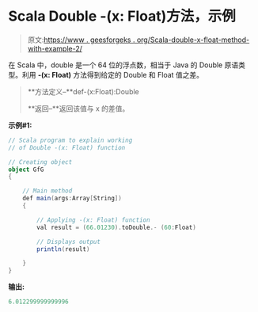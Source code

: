 # Scala Double -(x: Float)方法，示例

> 原文:[https://www . geesforgeks . org/Scala-double-x-float-method-with-example-2/](https://www.geeksforgeeks.org/scala-double-x-float-method-with-example-2/)

在 Scala 中，double 是一个 64 位的浮点数，相当于 Java 的 Double 原语类型。利用 **-(x: Float)** 方法得到给定的 Double 和 Float 值之差。

> **方法定义–**def-(x:Float):Double
> 
> **返回–**返回该值与 x 的差值。

**示例#1:**

```scala
// Scala program to explain working 
// of Double -(x: Float) function

// Creating object
object GfG
{ 

    // Main method
    def main(args:Array[String])
    {

        // Applying -(x: Float) function
        val result = (66.01230).toDouble.- (60:Float)

        // Displays output
        println(result)

    }
} 
```

**输出:**

```scala
6.012299999999996

```